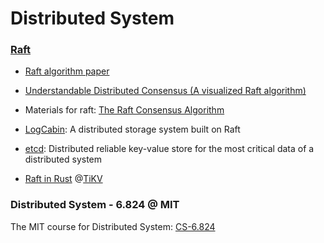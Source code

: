 # Distributed System 

### [Raft](https://en.wikipedia.org/wiki/Raft_(algorithm))

- [Raft algorithm paper](https://raft.github.io/raft.pdf)

- [Understandable Distributed Consensus (A visualized Raft algorithm)](http://thesecretlivesofdata.com/raft/)
- Materials for raft: [The Raft Consensus Algorithm ](https://raft.github.io/)
- [LogCabin](https://github.com/logcabin/logcabin): A distributed storage system built on Raft
- [etcd](https://github.com/etcd-io/etcd): Distributed reliable key-value store for the most critical data of a distributed system
- [Raft in Rust](https://tikv.org/blog/implement-raft-in-rust/) @[TiKV](https://github.com/tikv/tikv)



### Distributed System - 6.824 @ MIT

The MIT course for Distributed System: [CS-6.824](https://pdos.csail.mit.edu/6.824/index.html)

